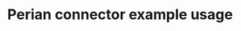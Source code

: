 ---
title: Perian connector example usage
weight: 1
variants: -flyte -serverless +byoc +selfmanaged
layout: py_example
example_file: /external/unionai-examples/v1/integrations/connectors/perian_connector/perian_connector/example.py
---